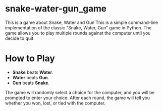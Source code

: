 # snake-water-gun_game
This is a game about Snake, Water and Gun
This is a simple command-line implementation of the classic "Snake, Water, Gun" game in Python. The game allows you to play multiple rounds against the computer until you decide to quit.

# How to Play
- **Snake** beats **Water**.
- **Water** beats **Gun**.
- **Gun** beats **Snake**.

The game will randomly select a choice for the computer, and you will be prompted to enter your choice. After each round, the game will tell you whether you won, lost, or tied with the computer.
